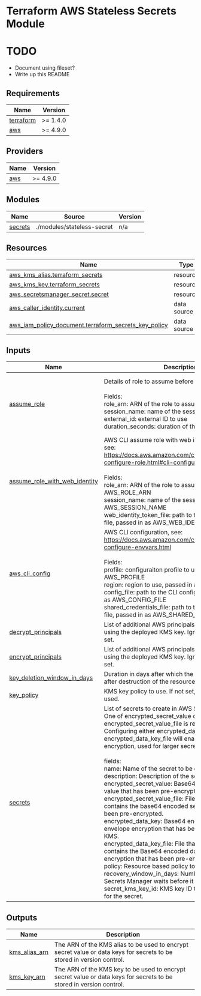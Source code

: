 # Terraform AWS Stateless Secrets Module

# TODO 
* Document using fileset?
* Write up this README

<!-- BEGIN_TF_DOCS -->
## Requirements

| Name | Version |
|------|---------|
| <a name="requirement_terraform"></a> [terraform](#requirement\_terraform) | >= 1.4.0 |
| <a name="requirement_aws"></a> [aws](#requirement\_aws) | >= 4.9.0 |

## Providers

| Name | Version |
|------|---------|
| <a name="provider_aws"></a> [aws](#provider\_aws) | >= 4.9.0 |

## Modules

| Name | Source | Version |
|------|--------|---------|
| <a name="module_secrets"></a> [secrets](#module\_secrets) | ./modules/stateless-secret | n/a |

## Resources

| Name | Type |
|------|------|
| [aws_kms_alias.terraform_secrets](https://registry.terraform.io/providers/hashicorp/aws/latest/docs/resources/kms_alias) | resource |
| [aws_kms_key.terraform_secrets](https://registry.terraform.io/providers/hashicorp/aws/latest/docs/resources/kms_key) | resource |
| [aws_secretsmanager_secret.secret](https://registry.terraform.io/providers/hashicorp/aws/latest/docs/resources/secretsmanager_secret) | resource |
| [aws_caller_identity.current](https://registry.terraform.io/providers/hashicorp/aws/latest/docs/data-sources/caller_identity) | data source |
| [aws_iam_policy_document.terraform_secrets_key_policy](https://registry.terraform.io/providers/hashicorp/aws/latest/docs/data-sources/iam_policy_document) | data source |

## Inputs

| Name | Description | Type | Default | Required |
|------|-------------|------|---------|:--------:|
| <a name="input_assume_role"></a> [assume\_role](#input\_assume\_role) | Details of role to assume before running script. <br><br>Fields:<br>  role\_arn: ARN of the role to assume<br>  session\_name: name of the session<br>  external\_id: external ID to use<br>  duration\_seconds: duration of the session | <pre>object({<br>    role_arn         = string<br>    session_name     = optional(string, "terraform-aws-cli-script")<br>    external_id      = optional(string, null)<br>    duration_seconds = optional(number, null)<br>  })</pre> | `null` | no |
| <a name="input_assume_role_with_web_identity"></a> [assume\_role\_with\_web\_identity](#input\_assume\_role\_with\_web\_identity) | AWS CLI assume role with web identity configuration, see:<br>https://docs.aws.amazon.com/cli/latest/userguide/cli-configure-role.html#cli-configure-role-oidc<br><br>Fields:<br>  role\_arn: ARN of the role to assume, passed in as AWS\_ROLE\_ARN<br>  session\_name: name of the session, passed in as AWS\_SESSION\_NAME<br>  web\_identity\_token\_file: path to the web identity token file, passed in as AWS\_WEB\_IDENTITY\_TOKEN\_FILE | <pre>object({<br>    role_arn                = string<br>    session_name            = optional(string, "terraform-aws-cli-script")<br>    web_identity_token_file = string<br>  })</pre> | `null` | no |
| <a name="input_aws_cli_config"></a> [aws\_cli\_config](#input\_aws\_cli\_config) | AWS CLI configuration, see:<br>https://docs.aws.amazon.com/cli/latest/userguide/cli-configure-envvars.html<br><br>Fields:<br>  profile: configuraiton profile to use, passed in as AWS\_PROFILE<br>  region: region to use, passed in as AWS\_REGION<br>  config\_file: path to the CLI configuration file, passed in as AWS\_CONFIG\_FILE<br>  shared\_credentials\_file: path to the shared credentials file, passed in as AWS\_SHARED\_CREDENTIALS\_FILE | <pre>object({<br>    profile                 = optional(string, null)<br>    region                  = optional(string, null)<br>    config_file             = optional(string, null)<br>    shared_credentials_file = optional(string, null)<br>  })</pre> | `null` | no |
| <a name="input_decrypt_principals"></a> [decrypt\_principals](#input\_decrypt\_principals) | List of additional AWS principals that can decrypt using the deployed KMS key. Ignored if key\_policy is set. | `list(string)` | `[]` | no |
| <a name="input_encrypt_principals"></a> [encrypt\_principals](#input\_encrypt\_principals) | List of additional AWS principals that can encrypt using the deployed KMS key. Ignored if key\_policy is set. | `list(string)` | `[]` | no |
| <a name="input_key_deletion_window_in_days"></a> [key\_deletion\_window\_in\_days](#input\_key\_deletion\_window\_in\_days) | Duration in days after which the KMS key is deleted after destruction of the resource. | `number` | `null` | no |
| <a name="input_key_policy"></a> [key\_policy](#input\_key\_policy) | KMS key policy to use. If not set, a default policy is used. | `string` | `null` | no |
| <a name="input_secrets"></a> [secrets](#input\_secrets) | List of secrets to create in AWS Secrets Manager. <br>One of encrypted\_secret\_value or encrypted\_secret\_value\_file is required.<br>Configuring either encrypted\_data\_key or encrypted\_data\_key\_file will enable envelope encryption, used for larger secrets (>4KB).<br><br>fields:<br>  name: Name of the secret to be created.<br>  description: Description of the secret.<br>  encrypted\_secret\_value: Base64 encoded secret value that has been pre-encrypted by KMS.<br>  encrypted\_secret\_value\_file: File that contains that contains the base64 encoded secret value that has been pre-encrypted.<br>  encrypted\_data\_key: Base64 encoded data key for envelope encryption that has been pre-encrypted by KMS.<br>  encrypted\_data\_key\_file: File that contains that contains the Base64 encoded data key for envelope encryption that has been pre-encrypted by KMS.<br>  policy: Resource based policy to attach to the secret.<br>  recovery\_window\_in\_days: Number of days that AWS Secrets Manager waits before it can delete a secret.<br>  secret\_kms\_key\_id: KMS key ID that will be configured for the secret. | <pre>list(object({<br>    name                        = optional(string, null)<br>    description                 = optional(string, null)<br>    policy                      = optional(string, null)<br>    recovery_window_in_days     = optional(number, null)<br>    secret_kms_key_id           = optional(string, null)<br>    encrypted_secret_value      = optional(string, null)<br>    encrypted_secret_value_file = optional(string, null)<br>    encrypted_data_key          = optional(string, null)<br>    encrypted_data_key_file     = optional(string, null)<br>    binary                      = optional(bool, false)<br>  }))</pre> | `[]` | no |

## Outputs

| Name | Description |
|------|-------------|
| <a name="output_kms_alias_arn"></a> [kms\_alias\_arn](#output\_kms\_alias\_arn) | The ARN of the KMS alias to be used to encrypt secret value or data keys for secrets to be stored in version control. |
| <a name="output_kms_key_arn"></a> [kms\_key\_arn](#output\_kms\_key\_arn) | The ARN of the KMS key to be used to encrypt secret value or data keys for secrets to be stored in version control. |
<!-- END_TF_DOCS -->